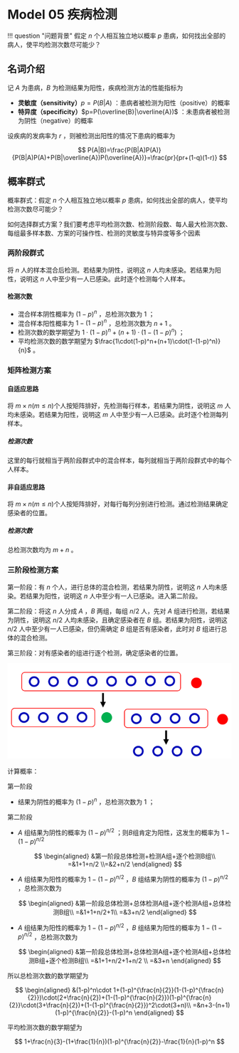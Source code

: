 # Model 05 疾病检测

!!! question "问题背景"
    假定 $n$ 个人相互独立地以概率 $p$ 患病，如何找出全部的病人，使平均检测次数尽可能少？

## 名词介绍

记 $A$ 为患病，$B$ 为检测结果为阳性，疾病检测方法的性能指标为

- **灵敏度（sensitivity）**$p=P(B|A)$ ：患病者被检测为阳性（positive）的概率
- **特异度（specificity）**$p=P(\overline{B}|\overline{A})$ ：未患病者被检测为阴性（negative）的概率

设疾病的发病率为 $r$ ，则被检测出阳性的情况下患病的概率为

$$
P(A|B)=\frac{P(B|A)P(A)}{P(B|A)P(A)+P(B|\overline{A})P(\overline{A})}=\frac{pr}{pr+(1-q)(1-r)}
$$

## 概率群式

概率群式：假定 $n$ 个人相互独立地以概率 $p$ 患病，如何找出全部的病人，使平均检测次数尽可能少？

如何选择群式方案？我们要考虑平均检测次数、检测阶段数、每人最大检测次数、每组最多样本数、方案的可操作性、检测的灵敏度与特异度等多个因素

### 两阶段群式

将 $n$ 人的样本混合后检测。若结果为阴性，说明这 $n$ 人均未感染。若结果为阳性，说明这 $n$ 人中至少有一人已感染。此时逐个检测每个人样本。

#### 检测次数

- 混合样本阴性概率为 $(1-p)^n$ ，总检测次数为 $1$ ；
- 混合样本阳性概率为 $1-(1-p)^n$ ，总检测次数为 $n+1$ 。
- 检测次数的数学期望为 $1\cdot(1-p)^n+(n+1)\cdot(1-(1-p)^n)$ ；
- 平均检测次数的数学期望为 $\frac{1\cdot(1-p)^n+(n+1)\cdot(1-(1-p)^n)}{n}$ 。

### 矩阵检测方案

#### 自适应思路

将 $m\times n$($m\leq n$)个人按矩阵排好，先检测每行样本，若结果为阴性，说明这 $m$ 人均未感染。若结果为阳性，说明这 $m$ 人中至少有一人已感染。此时逐个检测每列样本。

##### 检测次数

这里的每行就相当于两阶段群式中的混合样本，每列就相当于两阶段群式中的每个人样本。

#### 非自适应思路

将 $m\times n$($m\leq n$)个人按矩阵排好，对每行每列分别进行检测。通过检测结果确定感染者的位置。

##### 检测次数

总检测次数均为 $m+n$ 。

### 三阶段检测方案

第一阶段：有 $n$ 个人，进行总体的混合检测，若结果为阴性，说明这 $n$ 人均未感染。若结果为阳性，说明这 $n$ 人中至少有一人已感染。进入第二阶段。

第二阶段：将这 $n$ 人分成 $A$ ，$B$ 两组，每组 $n/2$ 人，先对 $A$ 组进行检测，若结果为阴性，说明这 $n/2$ 人均未感染，且确定感染者在 $B$ 组。若结果为阳性，说明这 $n/2$ 人中至少有一人已感染，但仍需确定 $B$ 组是否有感染者，此时对 $B$ 组进行总体的混合检测。

第三阶段：对有感染者的组进行逐个检测，确定感染者的位置。

![Alt text](images/image-24.png)

计算概率：

第一阶段

- 结果为阴性的概率为 $(1-p)^n$ ，总检测次数为 $1$ ；

第二阶段

- $A$ 组结果为阴性的概率为 $(1-p)^{n/2}$ ；则$B$组肯定为阳性，这发生的概率为 $1-(1-p)^{n/2}$ 
  
    $$
    \begin{aligned}
    &第一阶段总体检测+检测A组+逐个检测B组\\
    =&1+1+n/2
    \\=&2+n/2
    \end{aligned}
    $$ 

- $A$ 组结果为阳性的概率为 $1-(1-p)^{n/2}$ ，$B$ 组结果为阴性的概率为 $(1-p)^{n/2}$ ，总检测次数为

    $$
    \begin{aligned}
    &第一阶段总体检测+总体检测A组+逐个检测A组+总体检测B组\\
    =&1+1+n/2+1\\
    =&3+n/2
    \end{aligned}
    $$

- $A$ 组结果为阳性的概率为 $1-(1-p)^{n/2}$ ，$B$ 组结果为阳性的概率为 $1-(1-p)^{n/2}$ ，总检测次数为

    $$
    \begin{aligned}
    &第一阶段总体检测+总体检测A组+逐个检测A组+总体检测B组+逐个检测B组\\
    =&1+1+n/2+1+n/2
    \\
    =&3+n
    \end{aligned}
    $$

所以总检测次数的数学期望为

$$
\begin{aligned}
&(1-p)^n\cdot 1+(1-p)^{\frac{n}{2}}(1-(1-p)^{\frac{n}{2}})\cdot(2+\frac{n}{2})+(1-(1-p)^{\frac{n}{2}})(1-p)^{\frac{n}{2}}\cdot(3+\frac{n}{2})+(1-(1-p)^{\frac{n}{2}})^2\cdot(3+n)\\
=&n+3-(n+1)(1-p)^{\frac{n}{2}}-(1-p)^n
\end{aligned}
$$

平均检测次数的数学期望为

$$
1+\frac{n}{3}-(1+\frac{1}{n})(1-p)^{\frac{n}{2}}-\frac{1}{n}(1-p)^n
$$